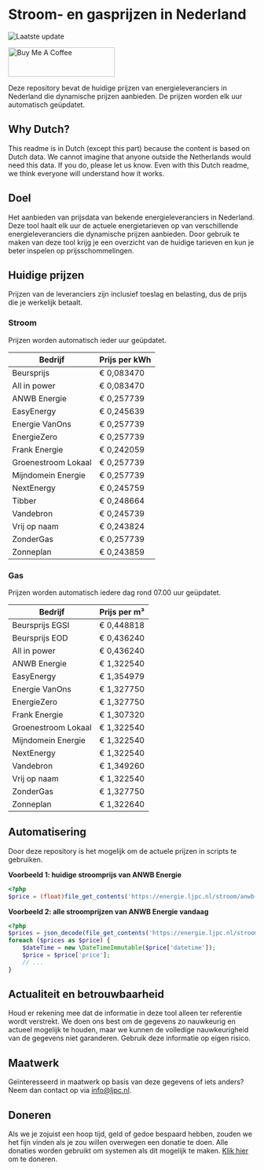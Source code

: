 # Stroom- en gasprijzen in Nederland

![Laatste update](https://img.shields.io/badge/laatste%20update-2025--03--03%2015%3A00%20CET-brightgreen)

<a href="https://www.buymeacoffee.com/Lars-" target="_blank"><img src="https://cdn.buymeacoffee.com/buttons/v2/default-orange.png" alt="Buy Me A Coffee" height="60" style="height: 60px !important;width: 217px !important;" ></a>

Deze repository bevat de huidige prijzen van energieleveranciers in Nederland die dynamische prijzen aanbieden. De prijzen worden elk uur automatisch geüpdatet.

## Why Dutch?

This readme is in Dutch (except this part) because the content is based on Dutch data. We cannot imagine that anyone outside the Netherlands would need this data. If you do, please let us know. Even with this Dutch readme, we think
everyone will understand how it works.

## Doel

Het aanbieden van prijsdata van bekende energieleveranciers in Nederland. Deze tool haalt elk uur de actuele energietarieven op van verschillende energieleveranciers die dynamische prijzen aanbieden. Door gebruik te maken van deze tool
krijg je een overzicht van de huidige tarieven en kun je beter inspelen op prijsschommelingen.

## Huidige prijzen

Prijzen van de leveranciers zijn inclusief toeslag en belasting, dus de prijs die je werkelijk betaalt.

### Stroom

Prijzen worden automatisch ieder uur geüpdatet.

 Bedrijf | Prijs per kWh 
---------|---------------
Beursprijs | € 0,083470
All in power | € 0,083470
ANWB Energie | € 0,257739
EasyEnergy | € 0,245639
Energie VanOns | € 0,257739
EnergieZero | € 0,257739
Frank Energie | € 0,242059
Groenestroom Lokaal | € 0,257739
Mijndomein Energie | € 0,257739
NextEnergy | € 0,245759
Tibber | € 0,248664
Vandebron | € 0,245739
Vrij op naam | € 0,243824
ZonderGas | € 0,257739
Zonneplan | € 0,243859


### Gas

Prijzen worden automatisch iedere dag rond 07.00 uur geüpdatet.

 Bedrijf | Prijs per m³ 
---------|--------------
Beursprijs EGSI | € 0,448818
Beursprijs EOD | € 0,436240
All in power | € 0,436240
ANWB Energie | € 1,322540
EasyEnergy | € 1,354979
Energie VanOns | € 1,327750
EnergieZero | € 1,327750
Frank Energie | € 1,307320
Groenestroom Lokaal | € 1,322540
Mijndomein Energie | € 1,322540
NextEnergy | € 1,322540
Vandebron | € 1,349260
Vrij op naam | € 1,322540
ZonderGas | € 1,327750
Zonneplan | € 1,322640


## Automatisering

Door deze repository is het mogelijk om de actuele prijzen in scripts te gebruiken.

**Voorbeeld 1: huidige stroomprijs van ANWB Energie**

```php
<?php
$price = (float)file_get_contents('https://energie.ljpc.nl/stroom/anwb-energie-nu.txt');

```

**Voorbeeld 2: alle stroomprijzen van ANWB Energie vandaag**

```php
<?php
$prices = json_decode(file_get_contents('https://energie.ljpc.nl/stroom/all-in-power-vandaag.json'),true);
foreach ($prices as $price) {
    $dateTime = new \DateTimeImmutable($price['datetime']);
    $price = $price['price'];
    // ...
}
```

## Actualiteit en betrouwbaarheid

Houd er rekening mee dat de informatie in deze tool alleen ter referentie wordt verstrekt. We doen ons best om de gegevens zo nauwkeurig en actueel mogelijk te houden, maar we kunnen de volledige nauwkeurigheid van de gegevens niet
garanderen. Gebruik deze informatie op eigen risico.

## Maatwerk

Geïnteresseerd in maatwerk op basis van deze gegevens of iets anders? Neem dan contact op
via [info@ljpc.nl](mailto:info@ljpc.nl?subject=Energie%20prijzen).

## Doneren

Als we je zojuist een hoop tijd, geld of gedoe bespaard hebben, zouden we het fijn vinden als je zou willen overwegen een
donatie te doen. Alle donaties worden gebruikt om systemen als dit mogelijk te
maken. [Klik hier](https://www.buymeacoffee.com/Lars-) om te doneren.
